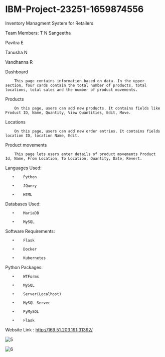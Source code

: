 # IBM-Project-23251-1659874556
Inventory Managment System for Retailers

Team Members: 
T N Sangeetha

Pavitra E
               
Tanusha N
               
Vandhanna R
               
Dashboard

        This page contains information based on data. In the upper section, four cards contain the total number of products, total locations, total sales and the number of product movements.

Products

        On this page, users can add new products. It contains fields like Product ID, Name, Quantity, View Quantities, Edit, Move.

Locations

        On this page, users can add new order entries. It contains fields location ID, location Name, Edit.

Product movements

        This page lets users enter details of product movements Product Id, Name, From Location, To Location, Quantity, Date, Revert.

Languages Used:

       •	Python

       •	JQuery

       •	HTML

Databases Used:

       •	MariaDB

       •	MySQL 

Software Requirements:

       •    Flask
      
       •    Docker
      
       •    Kubernetes

Python Packages:

       •	WTForms

       •	MySQL

       •	Server(Localhost)

       •	MySQL Server
      
       •    PyMySQL
        
       •    Flask
       
Website Link : http://169.51.203.191:31392/

![5](https://user-images.githubusercontent.com/113250494/202847348-6a7053dd-4aee-400e-b82b-c47b795a0120.png)

![6](https://user-images.githubusercontent.com/113250494/202847272-f0f474df-4dc6-464e-a5a1-3aa60b34296f.png)






